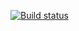 [![Build status](https://ci.appveyor.com/api/projects/status/ujr8ctvb89xmmoy9?svg=true)](https://ci.appveyor.com/project/EGrape99/javahwapici)